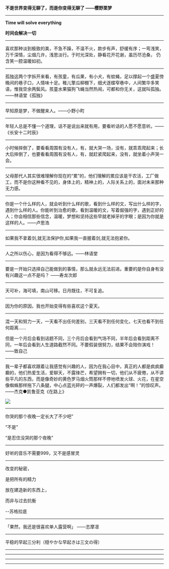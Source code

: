 

**不是世界变得无聊了，而是你变得无聊了  ——樱野栗梦**

---

**Time will solve everything**

**时间会解决一切**

---

喜欢那种淡到极致的美，不急不躁，不温不火，款步有声，舒缓有序；一弯浅笑，万千深情，尘烟几许，浅思淡行。于时光深处，静看花开花谢，虽历尽沧桑， 仍含笑一腔温暖如初。

---

孤独这两个字拆开来看，有孩童，有瓜果，有小犬，有蚊蝇，足以撑起一个盛夏傍晚间的巷子口，人情味十足。稚儿擎瓜柳棚下，细犬逐蝶窄巷中，人间繁华多笑语，惟我空余两鬓风。孩童水果猫狗飞蝇当然热闹，可都和你无关，这就叫孤独。 ——林语堂《孤独》

---

早知原是梦，不做醒来人。——小野小町

---

年轻人总是不懂一个道理，话不是说出来就有用，要看听话的人愿不愿意听。——《长安十二时辰》

---

小时候摔倒了，要看看周围有没有人，有，就大哭一场，没有，就乖乖爬起来；长大后摔倒了，也要看看周围有没有人，有，就赶紧爬起来，没有，就坐着小声哭一会。

---

父母那代人其实很难理解你现在的“累”的，他们理解的累应该是干农活，工厂做工，而不是你这种看不见的，身体上的，精神上的，人际关系上的，面对未来那种无力感。

---

你是一个什么样的人，就会听到什么样的歌，看到什么样的文，写出什么样的字，遇到什么样的人。你能听到治愈的歌，看到温暖的文，写着倔强的字，遇到正好的人；你会相信那些信念，温暖，梦想和坚持这些早就老掉牙的字眼；是因为你就是这样的人。——卢思浩

---

如果我不拿着剑,就无法保护你,如果我一直握着剑,就无法抱紧你。

---

人之所以伤心，是因为看得不够远。——林语堂  

---

要是一开始只选择自己能做到的事情，那么就永远无法前进。重要的是你自身有没有兴趣这一点不是吗？ ——寿龙次郎

---

天可补，海可填，南山可移。日月既往，不可复追。

---

因为你的原因，我也开始变得有些喜欢这个夏天。

---

混一天和努力一天，一天看不出任何差别，三天看不到任何变化，七天也看不到任何距离……

但是一个月后会看到话题不同，三个月后会看到气场不同，半年后会看到距离不同，一年后会看到人生道路截然不同。不要假装很努力，结果不会陪你演戏！   ——致自己

---

我一辈子都喜欢跟着让我感觉有兴趣的人，因为在我心目中，真正的人都是疯疯癫癫的，他们热爱生活，爱聊天，不露锋芒，希望拥有一切，他们从不疲倦，从不讲些平凡的东西，而是像奇妙的黄色罗马烟火筒那样不停地喷发火球、火花，在星空像蜘蛛那样拖下八条腿，中心点蓝光砰的一声爆裂，人们都发出“啊！”的惊叹声。	——杰克●凯鲁亚克《在路上》

![](https://gitee.com//riotian/blogimage/raw/master/img/20200901221416.jpeg)

---

你哭的那个夜晚一定长大了不少吧”

“不是”

“是忍住没哭的那个夜晚”

---

好听的音乐不需要999，又不是感冒灵

---

改变的秘密，

是把所有的精力

放在建造新的东西上，

而非与过去抗衡

--苏格拉底

---

「果然，我还是很喜欢单人露营啊」   ——志摩凛

---

平稳的早起三分利（穏やかな早起きは三文の得）

---



---



---



---

